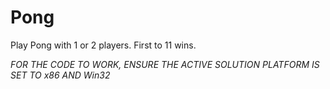 # Pong

Play Pong with 1 or 2 players. First to 11 wins.

*FOR THE CODE TO WORK, ENSURE THE ACTIVE SOLUTION PLATFORM IS SET TO x86 AND Win32*
